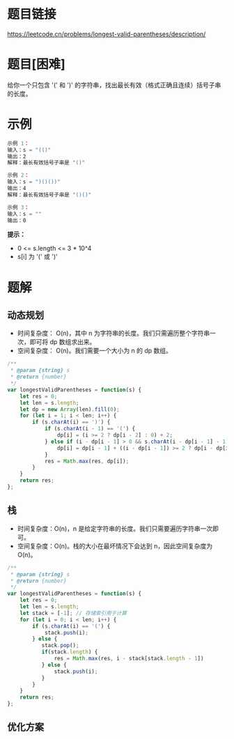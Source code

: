 
# 题目链接

https://leetcode.cn/problems/longest-valid-parentheses/description/

# 题目[困难]

给你一个只包含 '(' 和 ')' 的字符串，找出最长有效（格式正确且连续）括号子串的长度。

# 示例

```js
示例 1：
输入：s = "(()"
输出：2
解释：最长有效括号子串是 "()"

示例 2：
输入：s = ")()())"
输出：4
解释：最长有效括号子串是 "()()"

示例 3：
输入：s = ""
输出：0
```

**提示：**

- 0 <= s.length <= 3 * 10^4
- s[i] 为 '(' 或 ')'

# 题解

## 动态规划

- 时间复杂度： O(n)，其中 n 为字符串的长度。我们只需遍历整个字符串一次，即可将 dp 数组求出来。
- 空间复杂度： O(n)。我们需要一个大小为 n 的 dp 数组。

```js
/**
 * @param {string} s
 * @return {number}
 */
var longestValidParentheses = function(s) {
    let res = 0;
    let len = s.length;
    let dp = new Array(len).fill(0);
    for (let i = 1; i < len; i++) {
        if (s.charAt(i) == ')') {
            if (s.charAt(i - 1) == '(') {
                dp[i] = (i >= 2 ? dp[i - 2] : 0) + 2;
            } else if (i - dp[i - 1] > 0 && s.charAt(i - dp[i - 1] - 1) == '(') {
                dp[i] = dp[i - 1] + ((i - dp[i - 1]) >= 2 ? dp[i - dp[i - 1] - 2] : 0) + 2;
            }
            res = Math.max(res, dp[i]);
        }
    }
    return res;
};
```

## 栈

- 时间复杂度：O(n)，n 是给定字符串的长度。我们只需要遍历字符串一次即可。
- 空间复杂度：O(n)。栈的大小在最坏情况下会达到 n，因此空间复杂度为 O(n)。

```js
/**
 * @param {string} s
 * @return {number}
 */
var longestValidParentheses = function(s) {
    let res = 0;
    let len = s.length;
    let stack = [-1]; // 存储索引用于计算
    for (let i = 0; i < len; i++) {
        if (s.charAt(i) == '(') {
            stack.push(i);
        } else {
           stack.pop();
           if(stack.length) {
               res = Math.max(res, i - stack[stack.length - 1])
           } else {
               stack.push(i);
           }
        }
    }
    return res;
};
```

## 优化方案